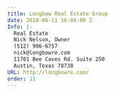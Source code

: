 ```yaml
---
title: Longbow Real Estate Group
date: 2018-06-11 16:04:00 Z
Info: |-
  Real Estate
  Nick Nelson, Owner
  (512) 906-6757
  nick@longbowre.com
  11701 Bee Caves Rd. Suite 250
  Austin, Texas 78738
URL: http://longbowre.com/
order: 11
---
```


